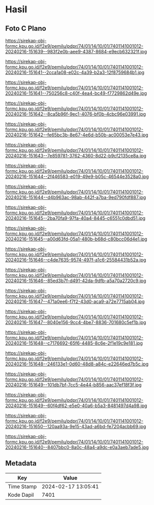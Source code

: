# Hasil

## Foto C Plano

https://sirekap-obj-formc.kpu.go.id/f2e9/pemilu/pdpr/74/01/14/10/01/7401141001012-20240216-151639--983f2e0b-aee9-4387-8684-e9ecb632321f.jpg

https://sirekap-obj-formc.kpu.go.id/f2e9/pemilu/pdpr/74/01/14/10/01/7401141001012-20240216-151641--2cca1a08-e02c-4a39-b2a3-12f8759684b1.jpg

https://sirekap-obj-formc.kpu.go.id/f2e9/pemilu/pdpr/74/01/14/10/01/7401141001012-20240216-151641--750256c8-c40f-4ea4-bc49-f7729862d49e.jpg

https://sirekap-obj-formc.kpu.go.id/f2e9/pemilu/pdpr/74/01/14/10/01/7401141001012-20240216-151642--8ca5b96f-9ec1-4076-bf0b-4cbc96e03991.jpg

https://sirekap-obj-formc.kpu.go.id/f2e9/pemilu/pdpr/74/01/14/10/01/7401141001012-20240216-151642--fe65bc3b-8e67-4e6d-b50b-ac00053e7e43.jpg

https://sirekap-obj-formc.kpu.go.id/f2e9/pemilu/pdpr/74/01/14/10/01/7401141001012-20240216-151643--7e859781-3762-4360-8d22-b9cf2135ce8a.jpg

https://sirekap-obj-formc.kpu.go.id/f2e9/pemilu/pdpr/74/01/14/10/01/7401141001012-20240216-151644--2f446583-e019-49e9-b05c-46544e3528a0.jpg

https://sirekap-obj-formc.kpu.go.id/f2e9/pemilu/pdpr/74/01/14/10/01/7401141001012-20240216-151644--d4b963ac-98ab-442f-a7ba-9ed790fdf887.jpg

https://sirekap-obj-formc.kpu.go.id/f2e9/pemilu/pdpr/74/01/14/10/01/7401141001012-20240216-151645--2ba70fa9-97fa-40a4-8445-c6551c0dbd51.jpg

https://sirekap-obj-formc.kpu.go.id/f2e9/pemilu/pdpr/74/01/14/10/01/7401141001012-20240216-151645--a00d63fd-05a1-480b-b68d-c80bcc06d4e1.jpg

https://sirekap-obj-formc.kpu.go.id/f2e9/pemilu/pdpr/74/01/14/10/01/7401141001012-20240216-151646--c4de7635-9574-497f-a1c6-25584431b52a.jpg

https://sirekap-obj-formc.kpu.go.id/f2e9/pemilu/pdpr/74/01/14/10/01/7401141001012-20240216-151646--85ed3b7f-d491-42da-9dfb-a5a70a2720c9.jpg

https://sirekap-obj-formc.kpu.go.id/f2e9/pemilu/pdpr/74/01/14/10/01/7401141001012-20240216-151647--471a0ee6-f7f2-43d0-aca9-a72e7715ab04.jpg

https://sirekap-obj-formc.kpu.go.id/f2e9/pemilu/pdpr/74/01/14/10/01/7401141001012-20240216-151647--8040e156-9cc4-4be7-8836-701680c5ef1b.jpg

https://sirekap-obj-formc.kpu.go.id/f2e9/pemilu/pdpr/74/01/14/10/01/7401141001012-20240216-151648--c7176692-65f6-4485-8c6e-2f1e19c9e181.jpg

https://sirekap-obj-formc.kpu.go.id/f2e9/pemilu/pdpr/74/01/14/10/01/7401141001012-20240216-151648--246133e1-0d60-48d8-a84c-e22646ed7b5c.jpg

https://sirekap-obj-formc.kpu.go.id/f2e9/pemilu/pdpr/74/01/14/10/01/7401141001012-20240216-151649--101db7bf-7cc5-4e44-b856-aac37ef18f3f.jpg

https://sirekap-obj-formc.kpu.go.id/f2e9/pemilu/pdpr/74/01/14/10/01/7401141001012-20240216-151649--60f4df62-e5e0-40a6-b5a3-8481497d4a98.jpg

https://sirekap-obj-formc.kpu.go.id/f2e9/pemilu/pdpr/74/01/14/10/01/7401141001012-20240216-151650--120aa93a-9e15-43ad-a6bd-fe7204acbb69.jpg

https://sirekap-obj-formc.kpu.go.id/f2e9/pemilu/pdpr/74/01/14/10/01/7401141001012-20240216-151640--8407bbc0-8a0c-48a4-a9dc-e0a3aeb7ade5.jpg


## Metadata

| Key        | Value               |
| ---------- | ------------------- |
| Time Stamp | 2024-02-17 13:05:41 |
| Kode Dapil | 7401                |



